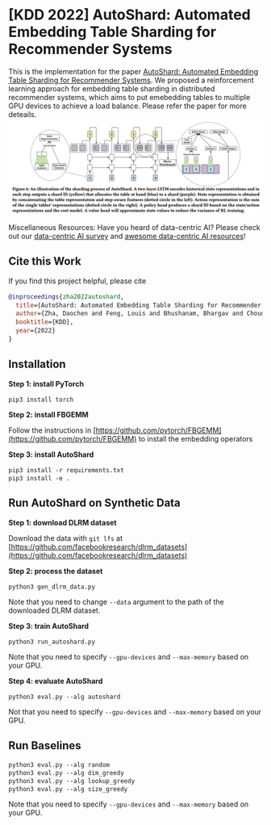 # [KDD 2022] AutoShard: Automated Embedding Table Sharding for Recommender Systems
This is the implementation for the paper [AutoShard: Automated Embedding Table Sharding for Recommender Systems](https://dl.acm.org/doi/abs/10.1145/3534678.3539034). We proposed a reinforcement learning approach for embedding table sharding in distributed recommender systems, which aims to put emebedding tables to multiple GPU devices to achieve a load balance. Please refer the paper for more deteails.
<img width="800" src="./imgs/overview.png" alt="overview" />

Miscellaneous Resources: Have you heard of data-centric AI? Please check out our [data-centric AI survey](https://arxiv.org/abs/2303.10158) and [awesome data-centric AI resources](https://github.com/daochenzha/data-centric-AI)!

## Cite this Work
If you find this project helpful, please cite
```bibtex
@inproceedings{zha2022autoshard,
  title={AutoShard: Automated Embedding Table Sharding for Recommender Systems},
  author={Zha, Daochen and Feng, Louis and Bhushanam, Bhargav and Choudhary, Dhruv and Nie, Jade and Tian, Yuandong and Chae, Jay and Ma, Yinbin and Kejariwal, Arun and Hu, Xia},
  booktitle={KDD},
  year={2022}
}
```

## Installation

**Step 1: install PyTorch**
```
pip3 install torch
```

**Step 2: install FBGEMM**

Follow the instructions in [https://github.com/pytorch/FBGEMM](https://github.com/pytorch/FBGEMM) to install the embedding operators

**Step 3: install AutoShard**
```
pip3 install -r requirements.txt
pip3 install -e .
```

## Run AutoShard on Synthetic Data

**Step 1: download DLRM dataset**

Download the data with `git lfs` at [https://github.com/facebookresearch/dlrm_datasets](https://github.com/facebookresearch/dlrm_datasets)

**Step 2: process the dataset**
```
python3 gen_dlrm_data.py
```
Note that you need to change `--data` argument to the path of the downloaded DLRM dataset.

**Step 3: train AutoShard**
```
python3 run_autoshard.py
```
Note that you need to specify `--gpu-devices` and `--max-memory` based on your GPU.

**Step 4: evaluate AutoShard**
```
python3 eval.py --alg autoshard
```
Not that you need to specify `--gpu-devices` and `--max-memory` based on your GPU.

## Run Baselines
```
python3 eval.py --alg random
python3 eval.py --alg dim_greedy
python3 eval.py --alg lookup_greedy
python3 eval.py --alg size_greedy
```
Note that you need to specify `--gpu-devices` and `--max-memory` based on your GPU.
